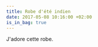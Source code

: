 ```yaml
---
title: Robe d'été indien
date: 2017-05-08 10:16:00 +02:00
is_in_bag: true
---
```


J'adore cette robe.
